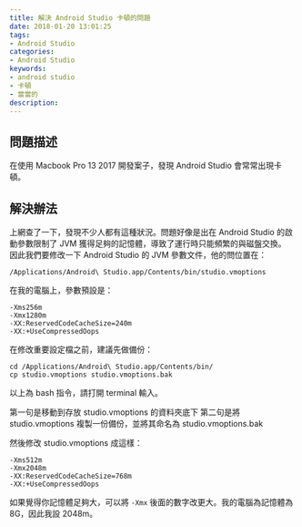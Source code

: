 ```yaml
---
title: 解決 Android Studio 卡頓的問題
date: 2018-01-20 13:01:25
tags: 
- Android Studio
categories:
- Android Studio
keywords:
- android studio
- 卡頓
- 當當的
description:
---
```

## 問題描述
在使用 Macbook Pro 13 2017 開發案子，發現 Android Studio 會常常出現卡頓。
<!-- more -->
## 解決辦法
上網查了一下，發現不少人都有這種狀況。問題好像是出在 Android Studio 的啟動參數限制了 JVM 獲得足夠的記憶體，導致了運行時只能頻繁的與磁盤交換。
因此我們要修改一下 Android Studio 的 JVM 參數文件，他的問位置在：
```
/Applications/Android\ Studio.app/Contents/bin/studio.vmoptions
```
在我的電腦上，參數預設是：
```
-Xms256m
-Xmx1280m
-XX:ReservedCodeCacheSize=240m
-XX:+UseCompressedOops
```
在修改重要設定檔之前，建議先做備份：
```
cd /Applications/Android\ Studio.app/Contents/bin/
cp studio.vmoptions studio.vmoptions.bak
```
以上為 bash 指令，請打開 terminal 輸入。

第一句是移動到存放 studio.vmoptions 的資料夾底下
第二句是將 studio.vmoptions 複製一份備份，並將其命名為 studio.vmoptions.bak

然後修改 studio.vmoptions 成這樣：
```
-Xms512m
-Xmx2048m
-XX:ReservedCodeCacheSize=768m
-XX:+UseCompressedOops
```
如果覺得你記憶體足夠大，可以將 ```-Xmx``` 後面的數字改更大。我的電腦為記憶體為 8G，因此我設 2048m。
